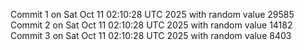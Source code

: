 Commit 1 on Sat Oct 11 02:10:28 UTC 2025 with random value 29585
Commit 2 on Sat Oct 11 02:10:28 UTC 2025 with random value 14182
Commit 3 on Sat Oct 11 02:10:28 UTC 2025 with random value 8403
